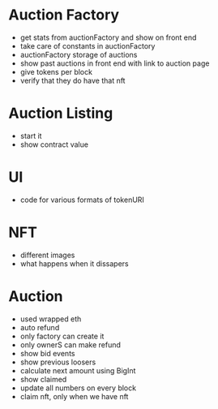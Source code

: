 # Auction Factory
- get stats from auctionFactory and show on front end
- take care of constants in auctionFactory
- auctionFactory storage of auctions
- show past auctions in front end with link to auction page
- give tokens per block
- verify that they do have that nft

# Auction Listing
- start it
- show contract value

# UI
- code for various formats of tokenURI

# NFT
- different images
- what happens when it dissapers

# Auction
- used wrapped eth
- auto refund
- only factory can create it
- only ownerS can make refund
- show bid events
- show previous loosers
- calculate next amount using BigInt
- show claimed
- update all numbers on every block
- claim nft, only when we have nft


